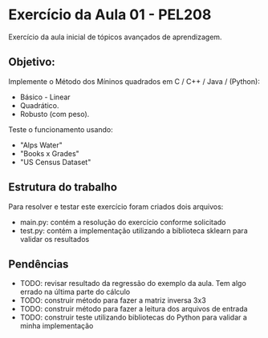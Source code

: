 # Exercício da Aula 01 - PEL208
Exercício da aula inicial de tópicos avançados de aprendizagem.

## Objetivo:
Implemente o Método dos Míninos quadrados em C / C++ / Java / (Python):
- Básico - Linear
- Quadrático.
- Robusto (com peso).

Teste o funcionamento usando:
- "Alps Water"
- "Books x Grades"
- "US Census Dataset"

## Estrutura do trabalho
Para resolver e testar este exercício foram criados dois arquivos:
- main.py: contém a resolução do exercício conforme solicitado
- test.py: contém a implementação utilizando a biblioteca sklearn para validar os resultados

## Pendências
- TODO: revisar resultado da regressão do exemplo da aula. Tem algo errado na última parte do cálculo
- TODO: construir método para fazer a matriz inversa 3x3
- TODO: construir método para fazer a leitura dos arquivos de entrada
- TODO: construir teste utilizando bibliotecas do Python para validar a minha implementação